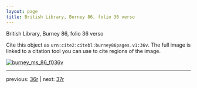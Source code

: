 ```yaml
---
layout: page
title: British Library, Burney 86, folio 36 verso
---
```


British Library, Burney 86, folio 36 verso

Cite this object as `urn:cite2:citebl:burney86pages.v1:36v`.  The full image is linked to a citation tool you can use to cite regions of the image.

[![burney_ms_86_f036v](http://www.homermultitext.org/iipsrv?IIIF=/project/homer/pyramidal/deepzoom/citebl/burney86imgs/v1/burney_ms_86_f036v.tif/full/800,/0/default.jpg)](http://www.homermultitext.org/ict2/?urn=urn:cite2:citebl:burney86imgs.v1:burney_ms_86_f036v) 

---

previous:  [36r](../36r/) | next: [37r](../37r/)